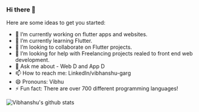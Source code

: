 ### Hi there 👋
Here are some ideas to get you started:

- 🔭 I’m currently working on flutter apps and websites.
- 🌱 I’m currently learning Flutter.
- 👯 I’m looking to collaborate on Flutter projects.
- 🤔 I’m looking for help with Freelancing projects realed to front end web development.
- 💬 Ask me about - Web D and App D
- 📫 How to reach me: LinkedIn/vibhanshu-garg
- 😄 Pronouns: Vibhu
- ⚡ Fun fact:  There are over 700 different programming languages! 

![Vibhanshu's github stats](https://github-readme-stats.vercel.app/api?username=vibhanshu2001)

